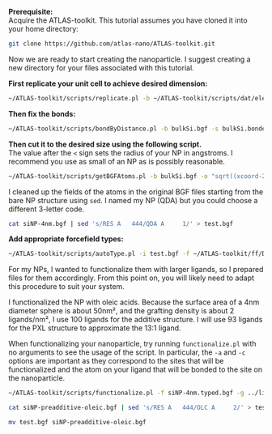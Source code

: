 **Prerequisite:**  
Acquire the ATLAS-toolkit. This tutorial assumes you have cloned it into your home directory:

```bash
git clone https://github.com/atlas-nano/ATLAS-toolkit.git
```

Now we are ready to start creating the nanoparticle. I suggest creating a new directory for your files associated with this tutorial.

**First replicate your unit cell to achieve desired dimension:**

```bash
~/ATLAS-toolkit/scripts/replicate.pl -b ~/ATLAS-toolkit/scripts/dat/elements_bgfs/Si-Silicon.bgf -d "8 8 8" -s bulkSi.bgf
```

**Then fix the bonds:**

```bash
~/ATLAS-toolkit/scripts/bondByDistance.pl -b bulkSi.bgf -s bulkSi.bonded.bgf
```

**Then cut it to the desired size using the following script.**  
The value after the `<` sign sets the radius of your NP in angstroms. I recommend you use as small of an NP as is possibly reasonable.

```bash
~/ATLAS-toolkit/scripts/getBGFAtoms.pl -b bulkSi.bgf -o "sqrt((xcoord-21.4)**2+(ycoord-21.4)**2+(zcoord-21.4)**2) < 20" -s siNP-4nm.bgf
```

I cleaned up the fields of the atoms in the original BGF files starting from the bare NP structure using `sed`. I named my NP (QDA) but you could choose a different 3-letter code.

```bash
cat siNP-4nm.bgf | sed 's/RES A   444/QDA A     1/' > test.bgf
```

**Add appropriate forcefield types:**

```bash
~/ATLAS-toolkit/scripts/autoType.pl -i test.bgf -f ~/ATLAS-toolkit/ff/DREIDING2.21.ff -s siNP-4nm.typed.bgf
```

For my NPs, I wanted to functionalize them with larger ligands, so I prepared files for them accordingly. From this point on, you will likely need to adapt this procedure to suit your system.

I functionalized the NP with oleic acids. Because the surface area of a 4nm diameter sphere is about 50nm², and the grafting density is about 2 ligands/nm², I use 100 ligands for the additive structure. I will use 93 ligands for the PXL structure to approximate the 13:1 ligand.

When functionalizing your nanoparticle, try running `functionalize.pl` with no arguments to see the usage of the script. In particular, the `-a` and `-c` options are important as they correspond to the sites that will be functionalized and the atom on your ligand that will be bonded to the site on the nanoparticle.

```bash
~/ATLAS-toolkit/scripts/functionalize.pl -f siNP-4nm.typed.bgf -g ../ligand-structures/oleic-acid.dreid.bgf -a "numbonds<4" -n 100 -c 20 -r 1 -s siNP-preadditive-oleic.bgf
```

```bash
cat siNP-preadditive-oleic.bgf | sed 's/RES A   444/OLC A     2/' > test.bgf
```

```bash
mv test.bgf siNP-preadditive-oleic.bgf
```
